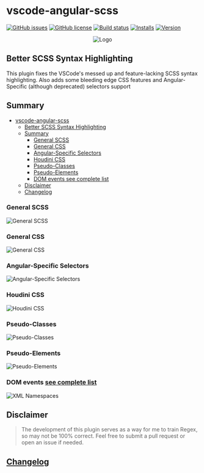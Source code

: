 # vscode-angular-scss

[![GitHub issues](https://img.shields.io/github/issues/ghaschel/vscode-angular-scss.svg)](https://github.com/ghaschel/vscode-angular-scss/issues)
[![GitHub license](https://img.shields.io/badge/license-MIT-blue.svg)](https://github.com/ghaschel/vscode-angular-scss/blob/master/LICENSE)
[![Build status](https://travis-ci.org/ghaschel/vscode-angular-scss.svg?branch=master)](https://travis-ci.org/ghaschel/vscode-angular-scss.svg?branch=master)
[![Installs](https://vsmarketplacebadge.apphb.com/installs-short/ghaschel.vscode-angular-scss.svg?style=flat&color=blue)](https://marketplace.visualstudio.com/items?itemName=ghaschel.vscode-angular-scss)
[![Version](https://vsmarketplacebadge.apphb.com/version-short/ghaschel.vscode-angular-scss.svg?style=flat&color=blue)](https://marketplace.visualstudio.com/items?itemName=ghaschel.vscode-angular-scss)

<div align="center">
    <img src="https://raw.githubusercontent.com/ghaschel/vscode-angular-scss/master/assets/angular-scss.png" title="vscode-angular-scss" alt="Logo" />
</div>

## Better SCSS Syntax Highlighting

<span name="better-scss-syntax-highlighting"></span>

This plugin fixes the VSCode's messed up and feature-lacking SCSS syntax highlighting. Also adds some bleeding edge CSS features and Angular-Specific (although deprecated) selectors support

## Summary

- [vscode-angular-scss](#vscode-angular-scss)
  - [Better SCSS Syntax Highlighting](#better-scss-syntax-highlighting)
  - [Summary](#summary)
    - [General SCSS](#general-scss)
    - [General CSS](#general-css)
    - [Angular-Specific Selectors](#angular-specific-selectors)
    - [Houdini CSS](#houdini-css)
    - [Pseudo-Classes](#pseudo-classes)
    - [Pseudo-Elements](#pseudo-elements)
    - [DOM events see complete list](#dom-events-see-complete-list)
  - [Disclaimer](#disclaimer)
  - [Changelog](#changelog)

### General SCSS

<span name="general-scss"></span>

<img src="https://raw.githubusercontent.com/ghaschel/vscode-angular-scss/master/assets/general-scss.gif" title="General SCSS" alt="General SCSS" />

### General CSS

<span name="general-css"></span>

<img src="https://raw.githubusercontent.com/ghaschel/vscode-angular-scss/master/assets/general-css.gif" title="General CSS" alt="General CSS" />

### Angular-Specific Selectors

<span name="angular-specific"></span>

<img src="https://raw.githubusercontent.com/ghaschel/vscode-angular-scss/master/assets/angular-specific.gif" title="Angular-Specific Selectors" alt="Angular-Specific Selectors" />

### Houdini CSS

<span name="houdini-css"></span>

<img src="https://raw.githubusercontent.com/ghaschel/vscode-angular-scss/master/assets/css-houdini.gif" title="Houdini CSS" alt="Houdini CSS" />

### Pseudo-Classes

<span name="pseudo-classes"></span>

<img src="https://raw.githubusercontent.com/ghaschel/vscode-angular-scss/master/assets/pseudo-classes.gif" title="Pseudo-Classes" alt="Pseudo-Classes" />

### Pseudo-Elements

<span name="pseudo-elements"></span>

<img src="https://raw.githubusercontent.com/ghaschel/vscode-angular-scss/master/assets/pseudo-elements.gif" title="Pseudo-Elements" alt="Pseudo-Elements" />

### DOM events [see complete list](DOM-EVENTS.md)

<span name="xml-namespaces"></span>

<img src="https://raw.githubusercontent.com/ghaschel/vscode-angular-scss/master/assets/xml-namespaces.gif" title="XML Namespaces" alt="XML Namespaces" />

## Disclaimer

> The development of this plugin serves as a way for me to train Regex, so may not be 100% correct. Feel free to submit a pull request or open an issue if needed.

## [Changelog](CHANGELOG.md)
